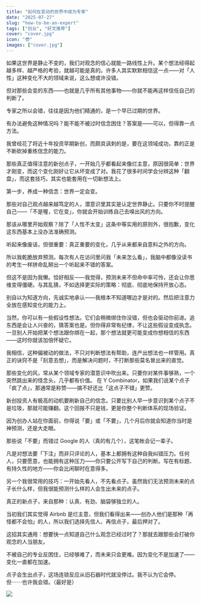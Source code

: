 ```yaml
---
title: "如何在变动的世界中成为专家"
date: "2025-07-27"
slug: "how-to-be-an-expert"
tags: ["创业", "好文推荐"]
cover: "cover.jpg"
icon: "😎"
images: ["cover.jpg"]
---
```

如果这世界是静止不变的，我们对观念的信心就能一路线性上升。某个想法经得起越多样、越严格的考验，就越可能是真的。许多人其实默默相信这一点——对「人性」这种变化不大的领域来说，这么想或许没错。



但对那些会变的东西——也就是几乎所有其他事物——你就不能再这样信任自己的判断了。



专家之所以会错，往往是因为他们精通的，是一个早已过期的世界。



有办法避免这种情况吗？能不能不被过时信念困住？答案是——可以，但得靠一点方法。



我曾经花了将近十年投资早期新创，而颇具讽刺的是，要在这领域成功，靠的正是不断砍掉重练信念的能力。



那些真正值得注意的新创点子，一开始几乎都看起来像烂主意，原因很简单：世界才刚变，而这个变化刚好让它从坏变成了对。我花了很多时间学会分辨这种「翻盘」，而这套技巧，其实也能套用在一切新想法上。



第一步，养成一种信念：世界一定会变。



那些对自己观点越来越笃定的人，潜意识里其实是认定世界静止。只要你不时提醒自己——「不是喔，它在变」，你就会开始训练自己去嗅出风的方向。



那该从哪里开始观察？除了「人性不太变」这条中等实用的原则外，很抱歉，变化这东西基本上没办法准确预测。



听起来像废话，但很重要：真正重要的变化，几乎从来都来自意料之外的方向。



所以我乾脆放弃预测。每次有人在访问里问我「未来怎么看」，我脑中都像没读书的考生一样拼命乱掰出一个听起来不错的答案。



但这不是因为我懒。恰好相反——我觉得，预测未来不但命中率可怜，还会让你思维变得僵硬。与其乱猜，不如选择更实际的策略：彻底、彻底地保持开放心态。



别自以为知道方向，先诚实地承认——我根本不知道哪边才是对的。然后把注意力全放在感知变化的能力上。



当然，你可以有一些假设性想法。它们会稍微绑住你没错，但也会驱动你前进。追东西是会让人兴奋的，猜答案也是。但你得非常有纪律，不让这些假设变成执念。
一旦别人开始把某个想法跟你绑在一起，那个想法就更可能变成你想相信的东西——这时你就该加倍怀疑它。



我相信，这种偏被动的做法，不只对判断想法有帮助，连产出想法也一样管用。真正的诀窍不是「刻意去想」，而是解决问题时，不打断那些莫名冒出来的直觉。



那些变化的风，常从某个领域专家的潜意识中吹出来。只要你对某件事够熟，一个突然跳出来的怪念头，几乎都有价值。
在 Y Combinator，如果我们说某个点子「疯了点」，那通常是称赞——搞不好还比「这点子不错」更赞。



新创投资人有极高的动机要刷新自己的信念。只要比别人早一步意识到某个点子不是垃圾，那就可能赚翻。这个回报不只是钱，更是你整个判断体系的现场验证。



因为创办人站在你面前，你得说「要」或「不要」，几个月后你就会知道你当时是神预测，还是大走眼。



那些说「不要」而错过 Google 的人（真的有几个），这笔帐会记一辈子。



凡是对想法要「下注」而非只评论的人，基本上都拥有这种自我纠错压力。任何人，只要愿意，也能拥有这种压力——你只要公开写下自己的判断。写在有标题、有持久性的地方——你会比闲聊时在意得多。



另一个我很常用的技巧：一开始先看人，不先看点子。虽然我们无法预测未来的点子长什么样，但我很能预测什么样的人会生出未来的点子。



真正的新点子，来自那种：认真、有劲、脑袋够独立的人。



当初我们其实觉得 Airbnb 是烂主意，但我们看得出来——创办人他们是那种「再怪都不会怕」的人，所以我们选择先信人、再信点子，最后押对了。



这招其实通用：想要快一点知道自己什么观念已经过时了？那就去跟那些会打破你观念的人当朋友。



不被自己的专业反困住，已经够难了，而未来只会更难。因为变化不是加速了——变化一直都在加速。



点子会生出点子，这场连锁反应从旧石器时代就没停过。我不认为它会停。
但⋯⋯也许我会错。（最好是）




![](https://prod-files-secure.s3.us-west-2.amazonaws.com/112d0858-5090-4d34-a606-b75eb8d65fd2/46476355-9cf3-4e99-9b7a-3531bc426380/1000202064.png?X-Amz-Algorithm=AWS4-HMAC-SHA256&X-Amz-Content-Sha256=UNSIGNED-PAYLOAD&X-Amz-Credential=ASIAZI2LB466Q5PYJEFS%2F20250927%2Fus-west-2%2Fs3%2Faws4_request&X-Amz-Date=20250927T232723Z&X-Amz-Expires=3600&X-Amz-Security-Token=IQoJb3JpZ2luX2VjECYaCXVzLXdlc3QtMiJGMEQCIEygJ%2FtaI9xvmbaqIXMpFUkXstxSWLPrfeb3mzdHcjVyAiBsMJR7XlGPGVzqTZHK9ktHuRFd5IMEOkwJpGMTw%2F%2BiHiqIBAiu%2F%2F%2F%2F%2F%2F%2F%2F%2F%2F8BEAAaDDYzNzQyMzE4MzgwNSIMmox%2F7KCszBBZbSmjKtwDS5T12b5ETSo6TdIVPOEWU4yQXFwrr2V10doyceJExoL5h4SXFppWdSkodcoRCAUCPDGycBxjk7IHuSNOfl7CkbMR8uIXcUINpOJl1GOK8nq5t0MzA0E6BMzQ8AsY31qsjjXUfyu7VBmtJpmdO5kRRMYaOT%2Fv4ZdhSSPREJowZcUTlskzwMj5SEjMivSt5ZYAzewJwjnyhnujUNKhBBf7SOl1%2FeqfFpmQQ%2F8bQGJcWw7wa7ssEhbtCynMn8e9V68OuNdnmcyOsipQuI1zF%2Ffw4rRZ2BrY6kDonZVTSYDKzo5uAn6ZE8Zz9GA%2FeaToZTIz1bprY8qZr24cuQco5pK7%2BPFsNvWF1JhfNSwHRRwkUvQe786z4aY1EydbOuGOpODfsOmRVvt8h%2BgtGqCCTRsSLefy2xSgNYOjo52bxIDsgISpDbH%2BaxyCxmUG9psUNrSpZ%2FngTNIv%2BM50gkhM4XyFo%2BKAKz21BDqaGRqjhp3QocXzanYlk2IBqn4dwhJYFALAWbDOyFcbrkiI29vyeuq3FkBECixxO0%2FhkMpAP%2FqUJ6leS0SAQX%2F7LWkqZk764V12VEUgle32kYKsQMRj6UsXSbCPn%2BQhuJz83pBVwrQ13VZaOGzPK3tzuid%2BdBswy6nhxgY6pgGe%2Bl121eA%2BEgRNxt3enpOjITGPwTQ36VY%2BteWVZE8Y7dteYg2PDmI%2BMViwHsJ0PHYzIy3%2BL%2B56HWONfqkx4Nw6RjKHXHmKn3E%2BgY54KF3SRaG0snKiLWVhPgVA9XNdjjwqWZADjMFRtHOU111sz45Cp4m40XgPAJ6zB4nsVcg%2FYH6lUBcMX7bBbEBaHIqoJAeLqytM4uA2yibzlR3VkXgTz6xAqEDY&X-Amz-Signature=77051434f8ceee0bfd1f1f2a125e82019b36f089a8739d238cb423748ecbaa75&X-Amz-SignedHeaders=host&x-amz-checksum-mode=ENABLED&x-id=GetObject)


